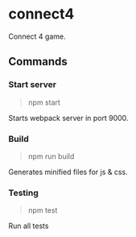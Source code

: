 # connect4
Connect 4 game.


## Commands

### Start server

> npm start

Starts webpack server in port 9000. 

### Build

> npm run build

Generates minified files for js & css.

### Testing

> npm test

Run all tests